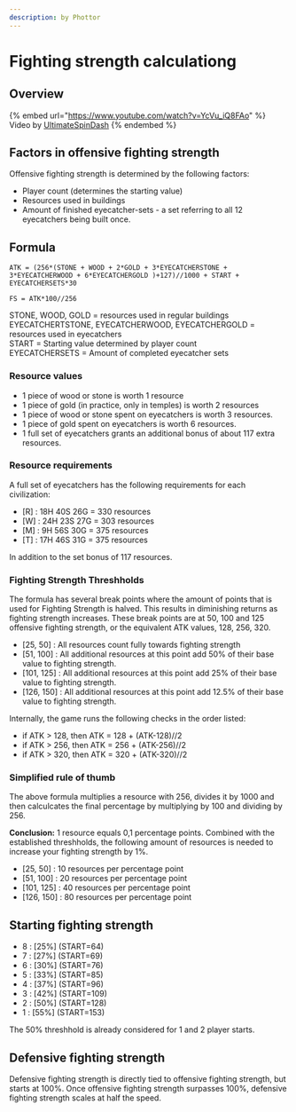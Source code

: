 ```yaml
---
description: by Phottor
---
```


# Fighting strength calculationg

## Overview

{% embed url="https://www.youtube.com/watch?v=YcVu_iQ8FAo" %}
Video by [UltimateSpinDash](https://www.youtube.com/channel/UCXRXmtOKDS3iX2QJDCffwLA)
{% endembed %}



## Factors in offensive fighting strength

Offensive fighting strength is determined by the following factors:

* Player count (determines the starting value)
* Resources used in buildings
* Amount of finished eyecatcher-sets - a set referring to all 12 eyecatchers being built once.

## **Formula**

`ATK = (256*(STONE + WOOD + 2*GOLD + 3*EYECATCHERSTONE + 3*EYECATCHERWOOD + 6*EYECATCHERGOLD )+127)//1000 + START + EYECATCHERSETS*30`

`FS = ATK*100//256`

STONE, WOOD, GOLD = resources used in regular buildings\
EYECATCHERTSTONE, EYECATCHERWOOD, EYECATCHERGOLD = resources used in eyecatchers\
START = Starting value determined by player count\
EYECATCHERSETS = Amount of completed eyecatcher sets

### **Resource values**

* 1 piece of wood or stone is worth 1 resource
* 1 piece of gold (in practice, only in temples) is worth 2 resources
* 1 piece of wood or stone spent on eyecatchers is worth 3 resources.
* 1 piece of gold spent on eyecatchers is worth 6 resources.
* 1 full set of eyecatchers grants an additional bonus of about 117 extra resources.

### **Resource requirements**

A full set of eyecatchers has the following requirements for each civilization:

* \[R] : 18H 40S 26G = 330 resources
* \[W] : 24H 23S 27G = 303 resources
* \[M] : 9H 56S 30G = 375 resources
* \[T] : 17H 46S 31G = 375 resources

In addition to the set bonus of 117 resources.

### Fighting Strength Threshholds

The formula has several break points where the amount of points that is used for Fighting Strength is halved. This results in diminishing returns as fighting strength increases. These break points are at 50, 100 and 125 offensive fighting strength, or the equivalent ATK values, 128, 256, 320.

* \[25, 50] : All resources count fully towards fighting strength
* \[51, 100] : All additional resources at this point add 50% of their base value to fighting strength.
* \[101, 125] : All additional resources at this point add 25% of their base value to fighting strength.
* \[126, 150] : All additional resources at this point add 12.5% of their base value to fighting strength.

Internally, the game runs the following checks in the order listed:

* if ATK > 128, then ATK = 128 + (ATK-128)//2
* if ATK > 256, then ATK = 256 + (ATK-256)//2
* if ATK > 320, then ATK = 320 + (ATK-320)//2

### Simplified rule of thumb

The above formula multiplies a resource with 256, divides it by 1000 and then calculcates the final percentage by multiplying by 100 and dividing by 256.

**Conclusion:** 1 resource equals 0,1 percentage points. Combined with the established threshholds, the following amount of resources is needed to increase your fighting strength by 1%.

* \[25, 50] : 10 resources per percentage point
* \[51, 100] : 20 resources per percentage point
* \[101, 125] : 40 resources per percentage point
* \[126, 150] : 80 resources per percentage point

## Starting fighting strength

* 8 : \[25%] (START=64)
* 7 : \[27%] (START=69)
* 6 : \[30%] (START=76)
* 5 : \[33%] (START=85)
* 4 : \[37%] (START=96)
* 3 : \[42%] (START=109)
* 2 : \[50%] (START=128)
* 1 : \[55%] (START=153)&#x20;

The 50% threshhold is already considered for 1 and 2 player starts.

## Defensive fighting strength

Defensive fighting strength is directly tied to offensive fighting strength, but starts at 100%. Once offensive fighting strength surpasses 100%, defensive fighting strength scales at half the speed.
